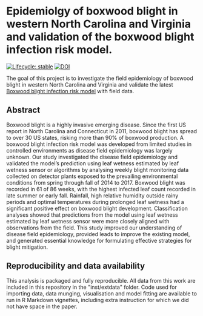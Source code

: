
# Epidemiolgy of boxwood blight in western North Carolina and Virginia and validation of the boxwood blight infection risk model.

<!-- badges: start -->
[![Lifecycle: stable](https://img.shields.io/badge/lifecycle-stable-brightgreen.svg)](https://www.tidyverse.org/lifecycle/#stable) 
[![DOI](https://zenodo.org/badge/811975851.svg)](https://zenodo.org/doi/10.5281/zenodo.12594038)
<!-- badges: end -->

The goal of this project is to investigate the field epidemiology of boxwood blight in western North Carolina and Virginia and validate the latest [Boxwood blight infection risk model](https://uspest.org/wea/Boxwood_blight_model_instructions.pdf) with field data.

## Abstract

Boxwood blight is a highly invasive emerging disease. Since the first US report in North Carolina and Connecticut in 2011, boxwood blight has spread to over 30 US states, risking more than 90% of boxwood production. A boxwood blight infection risk model was developed from limited studies in controlled environments as disease field epidemiology was largely unknown. Our study investigated the disease field epidemiology and validated the model’s prediction using leaf wetness estimated by leaf wetness sensor or algorithms by analysing weekly blight monitoring data collected on detector plants exposed to the prevailing environmental conditions from spring through fall of 2014 to 2017. Boxwood blight was recorded in 61 of 86 weeks, with the highest infected leaf count recorded in late summer or early fall. Rainfall, high relative humidity outside rainy periods and optimal temperatures during prolonged leaf wetness had a significant positive effect on boxwood blight development. Classification analyses showed that predictions from the model using leaf wetness estimated by leaf wetness sensor were more closely aligned with observations from the field. This study improved our understanding of disease field epidemiology, provided leads to improve the existing model, and generated essential knowledge for formulating effective strategies for blight mitigation. 

## Reproducibility and data availability

This analysis is packaged and fully reproducible. All data from this work are included in this repository in the "inst/extdata" folder. Code used for importing data, data munging, visualisation and model fitting are available to run in R Markdown vignettes, including extra instruction for which we did not have space in the paper.  
